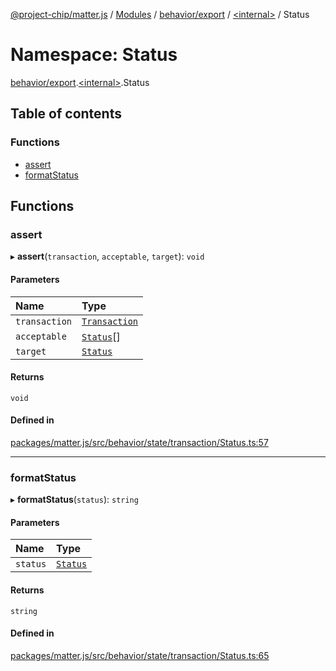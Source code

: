 [@project-chip/matter.js](../README.md) / [Modules](../modules.md) / [behavior/export](behavior_export.md) / [\<internal\>](behavior_export._internal_.md) / Status

# Namespace: Status

[behavior/export](behavior_export.md).[\<internal\>](behavior_export._internal_.md).Status

## Table of contents

### Functions

- [assert](behavior_export._internal_.Status.md#assert)
- [formatStatus](behavior_export._internal_.Status.md#formatstatus)

## Functions

### assert

▸ **assert**(`transaction`, `acceptable`, `target`): `void`

#### Parameters

| Name | Type |
| :------ | :------ |
| `transaction` | [`Transaction`](../interfaces/behavior_export._internal_.Transaction-1.md) |
| `acceptable` | [`Status`](../enums/behavior_export._internal_.Status-1.md)[] |
| `target` | [`Status`](../enums/behavior_export._internal_.Status-1.md) |

#### Returns

`void`

#### Defined in

[packages/matter.js/src/behavior/state/transaction/Status.ts:57](https://github.com/project-chip/matter.js/blob/558e12c94a201592c28c7bc0743705360b3e5ca6/packages/matter.js/src/behavior/state/transaction/Status.ts#L57)

___

### formatStatus

▸ **formatStatus**(`status`): `string`

#### Parameters

| Name | Type |
| :------ | :------ |
| `status` | [`Status`](../enums/behavior_export._internal_.Status-1.md) |

#### Returns

`string`

#### Defined in

[packages/matter.js/src/behavior/state/transaction/Status.ts:65](https://github.com/project-chip/matter.js/blob/558e12c94a201592c28c7bc0743705360b3e5ca6/packages/matter.js/src/behavior/state/transaction/Status.ts#L65)
